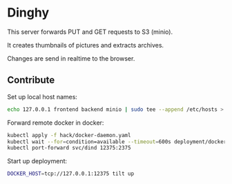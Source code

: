 # Dinghy

This server forwards PUT and GET requests to S3 (minio).

It creates thumbnails of pictures and extracts archives.

Changes are send in realtime to the browser. 

## Contribute

Set up local host names:

``` bash
echo 127.0.0.1 frontend backend minio | sudo tee --append /etc/hosts > /dev/null
```

Forward remote docker in docker:

``` bash
kubectl apply -f hack/docker-daemon.yaml
kubectl wait --for=condition=available --timeout=600s deployment/docker-in-docker
kubectl port-forward svc/dind 12375:2375
```

Start up deployment:

``` bash
DOCKER_HOST=tcp://127.0.0.1:12375 tilt up
```
